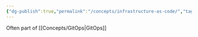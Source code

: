 ```yaml
---
{"dg-publish":true,"permalink":"/concepts/infrastructure-as-code/","tags":["concept/SRE/cloud"]}
---
```


Often part of [[Concepts/GitOps\|GitOps]]